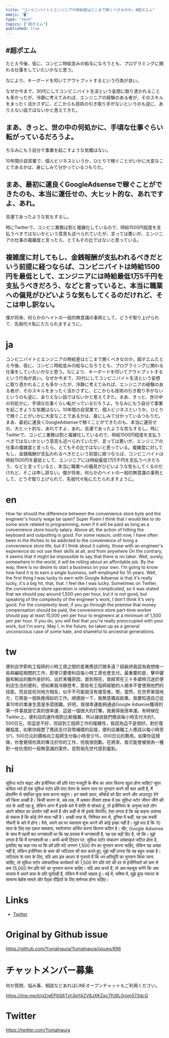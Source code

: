 ```yaml
---
title: "コンビニバイトとエンジニアの時給差はどこまで開くべきなのか。#超ポエム"
emoji: "🖥"
type: "tech"
topics: ["超ポエム"]
published: true
---
```


## #超ポエム
たとえ今後、仮に、コンビニ時給並みの給与になろうとも、プログラミングに関わる仕事をしていたいかなと思う。

なにより、キーボードを叩いてアウトプットするという行為が良い。

なぜか今まで、30代にしてコンビニバイト生活という妄想に取り憑かれることも多かったが、冷静に考えてみれば、エンジニアの経験のある者が、そのスキルをまったく活かさずに、どこからも技術の引き取り手がないというのも逆に、ありえない話ではないかと思えてきた。

## まあ、きっと、世の中の何処かに、手頃な仕事ぐらい転がっているだろうよ。

ちなみにもう自分で事業を起こすような気概はない。

10年間の自営業で、個人ビジネスというか、ひとりで稼ぐことがいかに大変なことであるかは、身にしみて分かっているつもりだ。

## まあ、最初に運良くGoogleAdsenseで稼ぐことができたのも、本当に運任せの、大ヒット的な、あれですよ、あれ。

吉運であったような気もするし。

時にTwitterで、コンビニ業務は割と複雑化しているので、時給1500円程度を支払うべきではないかという意見も述べられていたが、言っては悪いが、エンジニアの仕事の複雑度と言ったら、とてもその比ではないと思っている。

## 複雑度に対してもし、金銭報酬が支払われるべきだという前提に経つならば、コンビニバイトは時給1500円を最低として、エンジニアには時給最低1万5千円を支払うべきだろう、などと言っていると、本当に職業への偏見がひどいような気もしてくるのだけれど、そこは申し訳ない。

僕が将来、何らかのヘイトの一般的無意識の事例として、どうぞ取り上げられて、先祖代々恥にたたられますように。


# ja

コンビニバイトとエンジニアの時給差はどこまで開くべきなのか。超ポエムたとえ今後、仮に、コンビニ時給並みの給与になろうとも、プログラミングに関わる仕事をしていたいかなと思う。なにより、キーボードを叩いてアウトプットするという行為が良い。なぜか今まで、30代にしてコンビニバイト生活という妄想に取り憑かれることも多かったが、冷静に考えてみれば、エンジニアの経験のある者が、そのスキルをまったく活かさずに、どこからも技術の引き取り手がないというのも逆に、ありえない話ではないかと思えてきた。まあ、きっと、世の中の何処かに、手頃な仕事ぐらい転がっているだろうよ。ちなみにもう自分で事業を起こすような気概はない。10年間の自営業で、個人ビジネスというか、ひとりで稼ぐことがいかに大変なことであるかは、身にしみて分かっているつもりだ。まあ、最初に運良くGoogleAdsenseで稼ぐことができたのも、本当に運任せの、大ヒット的な、あれですよ、あれ。吉運であったような気もするし。時にTwitterで、コンビニ業務は割と複雑化しているので、時給1500円程度を支払うべきではないかという意見も述べられていたが、言っては悪いが、エンジニアの仕事の複雑度と言ったら、とてもその比ではないと思っている。複雑度に対してもし、金銭報酬が支払われるべきだという前提に経つならば、コンビニバイトは時給1500円を最低として、エンジニアには時給最低1万5千円を支払うべきだろう、などと言っていると、本当に職業への偏見がひどいような気もしてくるのだけれど、そこは申し訳ない。僕が将来、何らかのヘイトの一般的無意識の事例として、どうぞ取り上げられて、先祖代々恥にたたられますように。


# en

How far should the difference between the convenience store byte and the engineer's hourly wage be open? Super Poem I think that I would like to do some work related to programming, even if it will be paid as long as a convenience store hourly salary. Above all, the action of hitting the keyboard and outputting is good. For some reason, until now, I have often been in the thirties to be addicted to the convenience of living a convenience store life, but if I think about it calmly, those with an engineer's experience do not use their skills at all, and from anywhere On the contrary, it seems that it might be impossible to say that there is no taker. Well, surely, somewhere in the world, it will be rolling about an affordable job. By the way, there is no desire to start a business on your own. I'm going to know how hard it is to earn a single business, self-employed for 10 years. Well, the first thing I was lucky to earn with Google Adsense is that it's really lucky, it's a big hit, that, that. I feel like I was lucky. Sometimes on Twitter, the convenience store operation is relatively complicated, so it was stated that we should pay around 1,500 yen per hour, but it is not good, but speaking of the complexity of the engineer's work, I don't think it's very good. For the complexity level, if you go through the premise that money compensation should be paid, the convenience store part-time worker should pay at least 15,000 yen per hour to engineers at a minimum of 1,500 yen per hour. If you do, you will feel that you're really preoccupied with your work, but I'm sorry. May I, in the future, be taken up as a general unconscious case of some hate, and shameful to ancestral generations.

# tw

便利店字節和工程師的小時工資之間的差異應該打開多遠？超級詩我認為我想做一些與編程相關的工作，即使只要便利店每小時工資也會支付。最重要的是，擊中鍵盤和輸出的動作是好的。出於某種原因，直到現在，我經常在三十多歲時沉迷於便利店生活的便利，但如果我冷靜思考，那些有工程師經驗的人根本不會使用他們的技能，而且從任何地方相反，似乎不可能說沒有接受者。嗯，當然，在世界某個地方，它將是一個負擔得起的工作。順便說一下，我無意獨自創業。我要知道自己從事10年的單身生意是多麼困難。好吧，我很幸運能夠通過Google Adsense獲得的第一件事就是它真的很幸運，這是一個很大的打擊。我覺得我很幸運。有時候在Twitter上，便利店的運作相對比較複雜，所以據說我們應該每小時支付大約1，500日元，但這並不好，但談到工程師工作的複雜性，我認為這不是很好。對於復雜程度，如果你經歷了應該支付貨幣補償的前提，便利店兼職工人應該以每小時至少1，500日元的價格向工程師支付每小時至少15，000日元的費用。如果你這樣做，你會覺得你真的專注於你的工作，但我很抱歉。在將來，我可能會被視為一種對一些仇恨的一般無意識的案件，並對祖先世代感到羞恥。

# hi

सुविधा स्टोर बाइट और इंजीनियर की प्रति घंटा मजदूरी के बीच का अंतर कितना खुला होना चाहिए? सुपर कविता भले ही एक सुविधा स्टोर प्रति घंटा वेतन के समान स्तर पर भुगतान करने की बात आती है, मैं प्रोग्रामिंग से संबंधित कुछ काम करना चाहूंगा। इन सबसे ऊपर, कीबोर्ड को हिट करने और आउटपुट देने की क्रिया अच्छी है। किसी कारण से, अब तक, मैं अक्सर तीसवां दशक में एक सुविधा स्टोर जीवन जीने की लत के आदी रहा हूं, लेकिन अगर मैं इसके बारे में शांति से सोचता हूं, तो इंजीनियर के अनुभव वाले लोग अपने कौशल का उपयोग नहीं करते हैं और कहीं से भी इसके विपरीत, ऐसा लगता है कि यह कहना असंभव हो सकता है कि कोई लेने वाला नहीं है। अच्छी तरह से, निश्चित रूप से, दुनिया में कहीं, यह एक सस्ती नौकरी के बारे में होगा। वैसे, अपने दम पर व्यवसाय शुरू करने की कोई इच्छा नहीं है। मुझे पता है कि 10 साल के लिए एक एकल व्यवसाय, स्वरोजगार अर्जित करना कितना कठिन है। खैर, Google Adsense के साथ मैं पहली बार भाग्यशाली था कि यह वास्तव में भाग्यशाली है, यह एक बड़ी हिट है, जो कि। मुझे लगता है कि मैं भाग्यशाली था। कभी-कभी ट्विटर पर, सुविधा स्टोर संचालन अपेक्षाकृत जटिल होता है, इसलिए यह कहा गया था कि हमें प्रति घंटे लगभग 1,500 येन का भुगतान करना चाहिए, लेकिन यह अच्छा नहीं है, लेकिन इंजीनियर के काम की जटिलता की बात करते हुए, मुझे नहीं लगता कि यह बहुत अच्छा है। जटिलता के स्तर के लिए, यदि आप इस आधार से गुजरते हैं कि धन क्षतिपूर्ति का भुगतान किया जाना चाहिए, तो सुविधा स्टोर अंशकालिक कार्यकर्ता को 1,500 येन प्रति घंटे की दर से इंजीनियरों को कम से कम 15,000 येन प्रति घंटे का भुगतान करना चाहिए। यदि आप करते हैं, तो आप महसूस करेंगे कि आप वास्तव में अपने काम के प्रति पूर्वाग्रही हैं, लेकिन मैं माफी चाहता हूं। मई में, भविष्य में, मुझे कुछ नफरत के सामान्य बेहोश मामले और पैतृक पीढ़ियों के लिए शर्मनाक होना चाहिए।

# Links

- [Twitter](https://twitter.com/YumaInaura/status/1109409490082906113)


# Original by Github issue

https://github.com/YumaInaura/YumaInaura/issues/896








<!-- Update From Qiita API -->

# チャットメンバー募集


何か質問、悩み事、相談などあればLINEオープンチャットもご利用ください。

https://line.me/ti/g2/eEPltQ6Tzh3pYAZV8JXKZqc7PJ6L0rpm573dcQ





# Twitter


https://twitter.com/YumaInaura


<!-- Update From Qiita API -->


